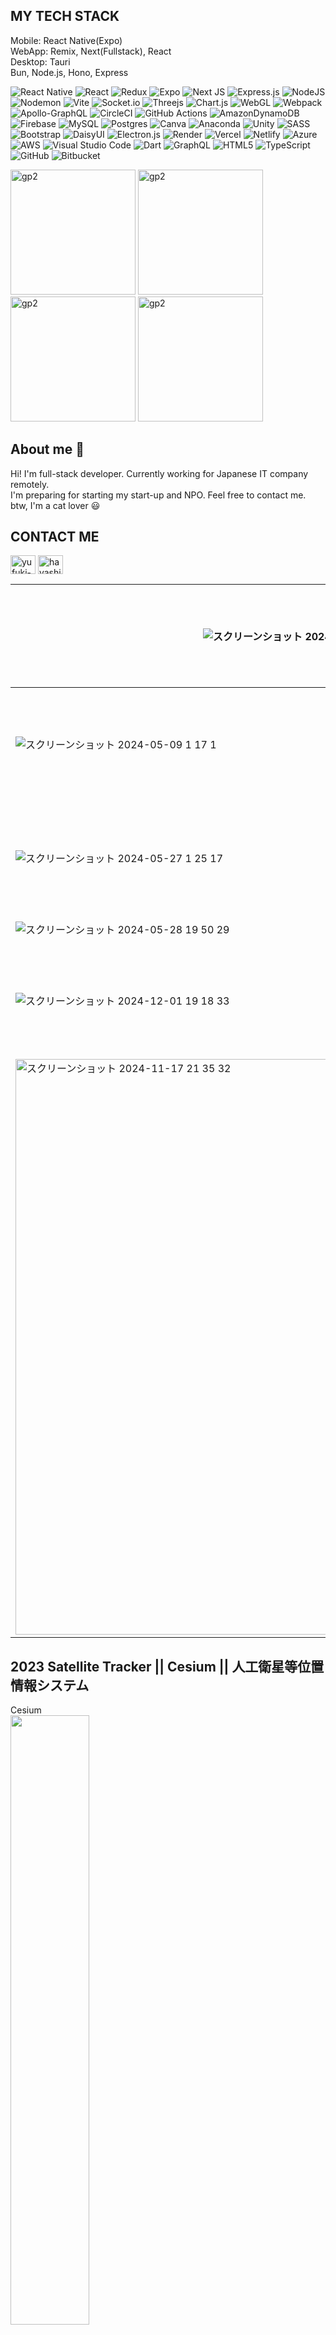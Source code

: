 

## MY TECH STACK
Mobile: React Native(Expo)  
WebApp: Remix, Next(Fullstack), React  
Desktop: Tauri  
Bun, Node.js, Hono, Express 


![React Native](https://img.shields.io/badge/react_native-%2320232a.svg?style=for-the-badge&logo=react&logoColor=%2361DAFB)
![React](https://img.shields.io/badge/react-%2320232a.svg?style=for-the-badge&logo=react&logoColor=%2361DAFB)
![Redux](https://img.shields.io/badge/redux-%23593d88.svg?style=for-the-badge&logo=redux&logoColor=white)
![Expo](https://img.shields.io/badge/expo-1C1E24?style=for-the-badge&logo=expo&logoColor=#D04A37)
![Next JS](https://img.shields.io/badge/Next-black?style=for-the-badge&logo=next.js&logoColor=white)
![Express.js](https://img.shields.io/badge/express.js-%23404d59.svg?style=for-the-badge&logo=express&logoColor=%2361DAFB)
![NodeJS](https://img.shields.io/badge/node.js-6DA55F?style=for-the-badge&logo=node.js&logoColor=white)
![Nodemon](https://img.shields.io/badge/NODEMON-%23323330.svg?style=for-the-badge&logo=nodemon&logoColor=%BBDEAD)
![Vite](https://img.shields.io/badge/vite-%23646CFF.svg?style=for-the-badge&logo=vite&logoColor=white)
![Socket.io](https://img.shields.io/badge/Socket.io-black?style=for-the-badge&logo=socket.io&badgeColor=010101)
![Threejs](https://img.shields.io/badge/threejs-black?style=for-the-badge&logo=three.js&logoColor=white)
![Chart.js](https://img.shields.io/badge/chart.js-F5788D.svg?style=for-the-badge&logo=chart.js&logoColor=white)
![WebGL](https://img.shields.io/badge/WebGL-990000?logo=webgl&logoColor=white&style=for-the-badge)
![Webpack](https://img.shields.io/badge/webpack-%238DD6F9.svg?style=for-the-badge&logo=webpack&logoColor=black)
![Apollo-GraphQL](https://img.shields.io/badge/-ApolloGraphQL-311C87?style=for-the-badge&logo=apollo-graphql)
![CircleCI](https://img.shields.io/badge/circle%20ci-%23161616.svg?style=for-the-badge&logo=circleci&logoColor=white)
![GitHub Actions](https://img.shields.io/badge/github%20actions-%232671E5.svg?style=for-the-badge&logo=githubactions&logoColor=white)
![AmazonDynamoDB](https://img.shields.io/badge/Amazon%20DynamoDB-4053D6?style=for-the-badge&logo=Amazon%20DynamoDB&logoColor=white)
![Firebase](https://img.shields.io/badge/Firebase-039BE5?style=for-the-badge&logo=Firebase&logoColor=white)
![MySQL](https://img.shields.io/badge/mysql-%2300f.svg?style=for-the-badge&logo=mysql&logoColor=white)
![Postgres](https://img.shields.io/badge/postgres-%23316192.svg?style=for-the-badge&logo=postgresql&logoColor=white)
![Canva](https://img.shields.io/badge/Canva-%2300C4CC.svg?style=for-the-badge&logo=Canva&logoColor=white)
![Anaconda](https://img.shields.io/badge/Anaconda-%2344A833.svg?style=for-the-badge&logo=anaconda&logoColor=white)
![Unity](https://img.shields.io/badge/unity-%23000000.svg?style=for-the-badge&logo=unity&logoColor=white)
![SASS](https://img.shields.io/badge/SASS-hotpink.svg?style=for-the-badge&logo=SASS&logoColor=white)
![Bootstrap](https://img.shields.io/badge/bootstrap-%238511FA.svg?style=for-the-badge&logo=bootstrap&logoColor=white)
![DaisyUI](https://img.shields.io/badge/daisyui-5A0EF8?style=for-the-badge&logo=daisyui&logoColor=white)
![Electron.js](https://img.shields.io/badge/Electron-191970?style=for-the-badge&logo=Electron&logoColor=white)
![Render](https://img.shields.io/badge/Render-%46E3B7.svg?style=for-the-badge&logo=render&logoColor=white)
![Vercel](https://img.shields.io/badge/vercel-%23000000.svg?style=for-the-badge&logo=vercel&logoColor=white)
![Netlify](https://img.shields.io/badge/netlify-%23000000.svg?style=for-the-badge&logo=netlify&logoColor=#00C7B7)
![Azure](https://img.shields.io/badge/azure-%230072C6.svg?style=for-the-badge&logo=microsoftazure&logoColor=white)
![AWS](https://img.shields.io/badge/AWS-%23FF9900.svg?style=for-the-badge&logo=amazon-aws&logoColor=white)
![Visual Studio Code](https://img.shields.io/badge/Visual%20Studio%20Code-0078d7.svg?style=for-the-badge&logo=visual-studio-code&logoColor=white)
![Dart](https://img.shields.io/badge/dart-%230175C2.svg?style=for-the-badge&logo=dart&logoColor=white)
![GraphQL](https://img.shields.io/badge/-GraphQL-E10098?style=for-the-badge&logo=graphql&logoColor=white)
![HTML5](https://img.shields.io/badge/html5-%23E34F26.svg?style=for-the-badge&logo=html5&logoColor=white)
![TypeScript](https://img.shields.io/badge/typescript-%23007ACC.svg?style=for-the-badge&logo=typescript&logoColor=white)
![GitHub](https://img.shields.io/badge/github-%23121011.svg?style=for-the-badge&logo=github&logoColor=white)
![Bitbucket](https://img.shields.io/badge/bitbucket-%230047B3.svg?style=for-the-badge&logo=bitbucket&logoColor=white)

<img src="https://github.com/Cosmo2357/Cosmo2357/assets/37522195/dda4d694-c339-41c9-8a0a-d53620d0dfec" alt="gp2" width="200" height="auto">
<img src="https://github.com/Cosmo2357/Cosmo2357/assets/37522195/ea569829-f9a8-43e6-87a6-a0f4b59b63fb" alt="gp2" width="200" height="auto">
<img src="https://github.com/Cosmo2357/Cosmo2357/assets/37522195/237f809b-91e9-46c9-a089-58bd1003f7f1" alt="gp2" width="200" height="auto">
<img src="https://github.com/Cosmo2357/Cosmo2357/assets/37522195/85f424c4-79d5-4d03-b486-c5b655d0581f" alt="gp2" width="200" height="auto">

## About me 👋
Hi! I'm full-stack developer. Currently working for Japanese IT company remotely.     
I'm preparing for starting my start-up and NPO. 
Feel free to contact me.
btw, I'm a cat lover 😃   
  

## CONTACT ME
<p align="left">
<a href="https://linkedin.com/in/yufuki-hayashi" target="blank"><img align="center" src="https://raw.githubusercontent.com/rahuldkjain/github-profile-readme-generator/master/src/images/icons/Social/linked-in-alt.svg" alt="yufuki-hayashi" height="30" width="40" /></a>
<a href="https://fb.com/hayashi.yuhki" target="blank"><img align="center" src="https://raw.githubusercontent.com/rahuldkjain/github-profile-readme-generator/master/src/images/icons/Social/facebook.svg" alt="hayashi.yuhki" height="30" width="40" /></a>
</p>


|![スクリーンショット 2024-05-09 2 17 1](https://github.com/Cosmo2357/Cosmo2357/assets/37522195/ded89c3a-7495-4f51-9d28-a44438f4c1ed)|![スクリーンショット 2024-05-02 2 25 1](https://github.com/Cosmo2357/Cosmo2357/assets/37522195/e4314285-b555-492d-b243-b76f7fc901b5)|
|---|---|
|![スクリーンショット 2024-05-09 1 17 1](https://github.com/Cosmo2357/Cosmo2357/assets/37522195/9486622c-e78a-4967-9df8-98fd386b9178)|![スクリーンショット 2024-04-14 21 42 1](https://github.com/Cosmo2357/Cosmo2357/assets/37522195/8b341931-cae7-4734-8746-638db557172c)|
|![スクリーンショット 2024-05-27 1 25 17](https://github.com/Cosmo2357/Cosmo2357/assets/37522195/cf3a3088-8abb-420e-aaad-69719e48b604)|![スクリーンショット 2024-05-27 14 57 03](https://github.com/Cosmo2357/Cosmo2357/assets/37522195/28f5321f-360e-4415-95f3-b52f2d37ab81)|
|![スクリーンショット 2024-05-28 19 50 29](https://github.com/Cosmo2357/Cosmo2357/assets/37522195/9c1c754e-2655-4ec3-b4fe-5cf4b78344d2)|![ibmai](https://github.com/Cosmo2357/Cosmo2357/assets/37522195/6a39f36f-c352-4cea-9bc0-451407ec9a49)|
|![スクリーンショット 2024-12-01 19 18 33](https://github.com/user-attachments/assets/b93b7f24-684c-49dc-9ced-6283063667f3)|![スクリーンショット 2024-12-01 19 18 44](https://github.com/user-attachments/assets/f001917f-e01a-45f4-9e91-d8035cec306e)|
|<img width="921" alt="スクリーンショット 2024-11-17 21 35 32" src="https://github.com/user-attachments/assets/e2a5b90f-426f-4600-8775-19782db5613f">||

##  2023 Satellite Tracker || Cesium || 人工衛星等位置情報システム  
Cesium    
<a href="https://youtu.be/c9HJ10EBNec?si=lKOkCZmxAxKmSODU"> 
<img src="https://github-production-user-asset-6210df.s3.amazonaws.com/37522195/271764795-2cfd8d9a-7b08-49cd-8b8f-e0fa95f31026.png" width="50%" />
<a/>  
This system is built upon TLE (Two-Line Element Set) data provided by Space-Track.org, an official service managed by the United States Air Force (USAF) and the United States Space Command (USSPACECOM).   
本システムは、アメリカ空軍（US Air Force）およびアメリカ宇宙コマンド（USSPACECOM）が管理する公式サービスであるSpace-Track.orgが提供するTLE（Two-Line Element Set）データを基に構築されています。  

## Dec 2021  Facebook clone || React Node.js Express backend and MySql
<a href="https://youtu.be/Hv_jddjDjfA?si=5CK6LI77pCsOoNLp"> 
<img src="https://github.com/Cosmo2357/Cosmo2357/assets/37522195/a9b3aa3d-b5c3-4278-9cde-05e4261da163" width="50%" />
<a/>

## Dec 2021 TikTok clone || React Native
<a href="https://youtu.be/J2nUzPpPBzY?si=nDHINI8q7yqVTDqf">
<img width="405" alt="スクリーンショット 2024-12-08 16 39 22" src="https://github.com/user-attachments/assets/c138b55f-0ac5-4f69-a088-4c1c491792c2">
</a>

## Example Project

![project](https://github.com/Cosmo2357/Cosmo2357/assets/37522195/af3ebf1f-285d-4c1a-8dda-594d61802c44)


![Slice 2](https://github.com/Cosmo2357/CapstoneReactApp/assets/37522195/0462278b-3642-44e9-a4a9-99306ff44059)

![newwireframe](https://github.com/Cosmo2357/CapstoneReactApp/assets/37522195/1fd6eee3-d75b-444b-9906-2bd98052fa2f)

![wiresize](https://github.com/Cosmo2357/CapstoneReactApp/assets/37522195/d6d79a15-e56f-44b6-814f-2ac7f1eccf6a)

![333](https://github.com/Cosmo2357/Cosmo2357/assets/37522195/3a2e24bf-a33c-4a34-bffb-e13b3801d1fa)


